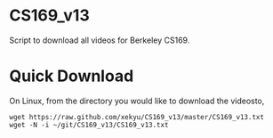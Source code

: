 CS169_v13
=========

Script to download all videos for Berkeley CS169.

Quick Download
==============

On Linux, from the directory you would like to download the videosto,

```
wget https://raw.github.com/xekyu/CS169_v13/master/CS169_v13.txt
wget -N -i ~/git/CS169_v13/CS169_v13.txt
```
